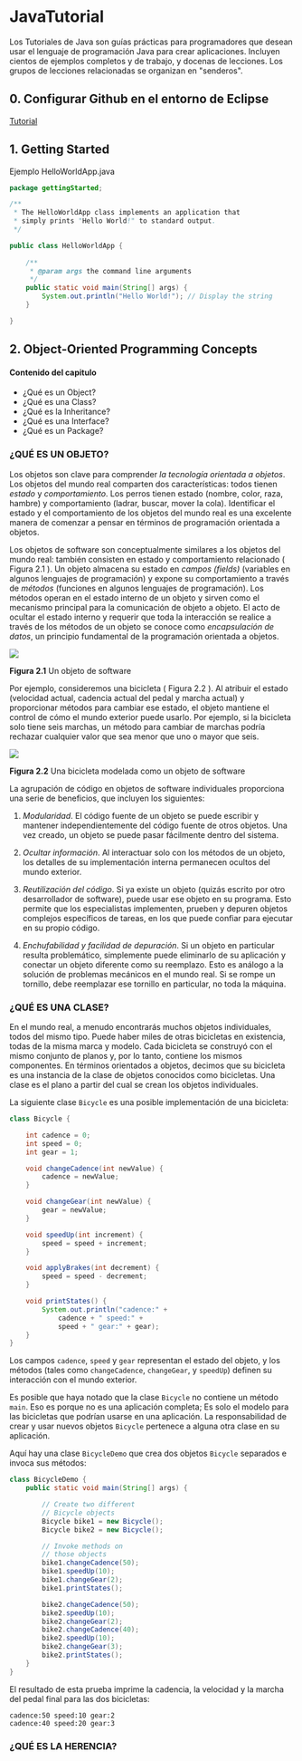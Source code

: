 # JavaTutorial
Los Tutoriales de Java son guías prácticas para programadores que desean usar el lenguaje de programación Java para crear aplicaciones. Incluyen cientos de ejemplos completos y de trabajo, y docenas de lecciones. Los grupos de lecciones relacionadas se organizan en "senderos".

## 0. Configurar Github en el entorno de Eclipse

[Tutorial](https://www.youtube.com/watch?v=Y4ca4CSdMsI)

## 1. Getting Started

Ejemplo HelloWorldApp.java

```java
package gettingStarted;

/**
 * The HelloWorldApp class implements an application that
 * simply prints "Hello World!" to standard output.
 */

public class HelloWorldApp {
	
	/**
     * @param args the command line arguments
     */
	public static void main(String[] args) {
		System.out.println("Hello World!"); // Display the string
	}

}

```

## 2. Object-Oriented Programming Concepts

#### Contenido del capitulo

* ¿Qué es un Object?
* ¿Qué es una Class?
* ¿Qué es la Inheritance?
* ¿Qué es una Interface?
* ¿Qué es un Package?

### ¿QUÉ ES UN OBJETO?

Los objetos son clave para comprender *la tecnología orientada a objetos*. Los objetos del mundo real comparten dos características: todos tienen *estado* y *comportamiento*.  Los perros tienen estado (nombre, color, raza, hambre) y comportamiento (ladrar, buscar, mover la cola). Identificar el estado y el comportamiento de los objetos del mundo real es una excelente manera de comenzar a pensar en términos de programación orientada a objetos.

Los objetos de software son conceptualmente similares a los objetos del mundo real: también consisten en estado y comportamiento relacionado ( Figura 2.1 ). Un objeto almacena su estado en *campos (fields)* (variables en algunos lenguajes de programación) y expone su comportamiento a través de *métodos* (funciones en algunos lenguajes de programación). Los métodos operan en el estado interno de un objeto y sirven como el mecanismo principal para la comunicación de objeto a objeto. El acto de ocultar el estado interno y requerir que toda la interacción se realice a través de los métodos de un objeto se conoce como *encapsulación de datos*, un principio fundamental de la programación orientada a objetos.

<img src="imgDocumentacion/concepts-object.gif" />

**Figura 2.1** Un objeto de software

Por ejemplo, consideremos una bicicleta ( Figura 2.2 ). Al atribuir el estado (velocidad actual, cadencia actual del pedal y marcha actual) y proporcionar métodos para cambiar ese estado, el objeto mantiene el control de cómo el mundo exterior puede usarlo. Por ejemplo, si la bicicleta solo tiene seis marchas, un método para cambiar de marchas podría rechazar cualquier valor que sea menor que uno o mayor que seis.

<img src="imgDocumentacion/concepts-bicycleObject.gif" />

**Figura 2.2** Una bicicleta modelada como un objeto de software

La agrupación de código en objetos de software individuales proporciona una serie de beneficios, que incluyen los siguientes:

1. *Modularidad*. El código fuente de un objeto se puede escribir y mantener independientemente del código fuente de otros objetos. Una vez creado, un objeto se puede pasar fácilmente dentro del sistema.

2. *Ocultar información*. Al interactuar solo con los métodos de un objeto, los detalles de su implementación interna permanecen ocultos del mundo exterior.

3. *Reutilización del código*. Si ya existe un objeto (quizás escrito por otro desarrollador de software), puede usar ese objeto en su programa. Esto permite que los especialistas implementen, prueben y depuren objetos complejos específicos de tareas, en los que puede confiar para ejecutar en su propio código.

4. *Enchufabilidad y facilidad de depuración*. Si un objeto en particular resulta problemático, simplemente puede eliminarlo de su aplicación y conectar un objeto diferente como su reemplazo. Esto es análogo a la solución de problemas mecánicos en el mundo real. Si se rompe un tornillo, debe reemplazar ese tornillo en particular, no toda la máquina.

### ¿QUÉ ES UNA CLASE?

En el mundo real, a menudo encontrarás muchos objetos individuales, todos del mismo tipo. Puede haber miles de otras bicicletas en existencia, todas de la misma marca y modelo. Cada bicicleta se construyó con el mismo conjunto de planos y, por lo tanto, contiene los mismos componentes. En términos orientados a objetos, decimos que su bicicleta es una instancia de la clase de objetos conocidos como bicicletas. Una clase es el plano a partir del cual se crean los objetos individuales.

La siguiente clase `Bicycle` es una posible implementación de una bicicleta:

```java
class Bicycle {

    int cadence = 0;
    int speed = 0;
    int gear = 1;

    void changeCadence(int newValue) {
        cadence = newValue;
    }

    void changeGear(int newValue) {
        gear = newValue;
    }

    void speedUp(int increment) {
        speed = speed + increment;
    }

    void applyBrakes(int decrement) {
        speed = speed - decrement;
    }

    void printStates() {
        System.out.println("cadence:" +
            cadence + " speed:" +
            speed + " gear:" + gear);
    }
}
```

Los campos `cadence`, `speed` y `gear` representan el estado del objeto, y los métodos (tales como `changeCadence`, `changeGear`, y `speedUp`) definen su interacción con el mundo exterior.

Es posible que haya notado que la clase `Bicycle` no contiene un método `main`. Eso es porque no es una aplicación completa; Es solo el modelo para las bicicletas que podrían usarse en una aplicación. La responsabilidad de crear y usar nuevos objetos `Bicycle` pertenece a alguna otra clase en su aplicación.

Aquí hay una clase `BicycleDemo` que crea dos objetos `Bicycle` separados e invoca sus métodos:

```java
class BicycleDemo {
    public static void main(String[] args) {

        // Create two different
        // Bicycle objects
        Bicycle bike1 = new Bicycle();
        Bicycle bike2 = new Bicycle();

        // Invoke methods on
        // those objects
        bike1.changeCadence(50);
        bike1.speedUp(10);
        bike1.changeGear(2);
        bike1.printStates();

        bike2.changeCadence(50);
        bike2.speedUp(10);
        bike2.changeGear(2);
        bike2.changeCadence(40);
        bike2.speedUp(10);
        bike2.changeGear(3);
        bike2.printStates();
    }
}
```

El resultado de esta prueba imprime la cadencia, la velocidad y la marcha del pedal final para las dos bicicletas:

```
cadence:50 speed:10 gear:2
cadence:40 speed:20 gear:3
```

### ¿QUÉ ES LA HERENCIA?

